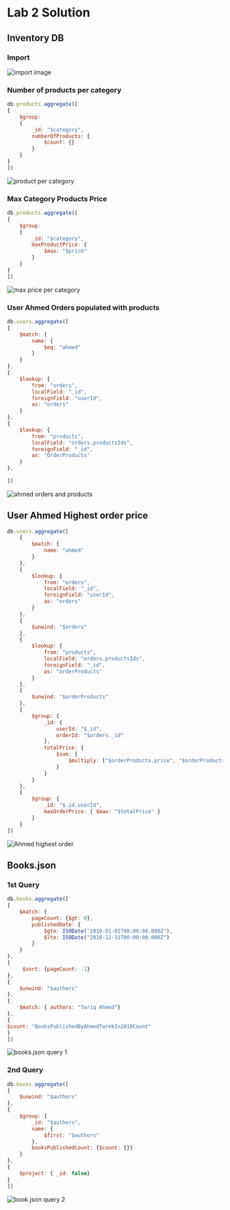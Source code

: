 # Lab 2 Solution

## Inventory DB

### Import

![import image](./assets/importInventory.png)

### Number of products per category

```js
db.products.aggregate([
{
    $group:
    {
        _id: "$category",
        numberOfProducts: {
            $count: {}
        }
    }
}
])
```

![product per category](./assets/productsCountPerCategory.png)

### Max Category Products Price

```js
db.products.aggregate([
{
    $group:
    {
        _id: "$category",
        maxProductPrice: {
            $max: "$price"
        }
    }
}
])

```

![max price per category](./assets/ahmedMaxOrderPrice.png)

### User Ahmed Orders populated with products

```js
db.users.aggregate([
{
    $match: {
        name: {
            $eq: "ahmed"
        }
    }
},
{
    $lookup: {
        from: "orders",
        localField: "_id",
        foreignField: "userId",
        as: "orders"
    }
},
{
    $lookup: {
        from: "products",
        localField: "orders.productsIds",
        foreignField: "_id",
        as: "OrderProducts"
    }
},
    
])
```

![ahmed orders and products](./assets/ahmed%20OrdersAndProducts.png)

## User Ahmed Highest order price

```js
db.users.aggregate([
    {
        $match: {
            name: "ahmed"
        }
    },
    {
        $lookup: {
            from: "orders",
            localField: "_id",
            foreignField: "userId",
            as: "orders"
        }
    },
    {
        $unwind: "$orders"
    },
    {
        $lookup: {
            from: "products",
            localField: "orders.productsIds",
            foreignField: "_id",
            as: "orderProducts"
        }
    },
    {
        $unwind: "$orderProducts"
    },
    {
        $group: {
            _id: {
                userId: "$_id",
                orderId: "$orders._id"
            },
            totalPrice: {
                $sum: {
                    $multiply: ["$orderProducts.price", "$orderProducts.quantity"]
                }
            }
        }
    },
    {
        $group: {
            _id: "$_id.userId",
            maxOrderPrice: { $max: "$totalPrice" }
        }
    }
])

```

![Ahmed highest order](./assets/ahmedMaxOrderPrice.png)

## Books.json

### 1st Query

```js
db.books.aggregate([
{
    $match: {
        pageCount: {$gt: 0},
        publishedDate: {
            $gte: ISODate("2010-01-01T00:00:00.000Z"),
            $lte: ISODate("2010-12-31T00:00:00.000Z")
        }
    }
},
{
     $sort: {pageCount: -1}
},
{
    $unwind: "$authors"
},
{
    $match: { authors: "Tariq Ahmed"}
},
{
$count: "BooksPublishedByAhmedTarekIn2010Count"
}
])
```

![books.json query 1](./assets/books-1.png)

### 2nd Query

```js
db.books.aggregate([
{
    $unwind: "$authors"
},
{
    $group: {
        _id: "$authors",
        name: {
            $first: "$authors"
        },
        booksPublishedCount: {$count: {}}
    }
},
{
    $project: { _id: false}
}
])
```

![book.json query 2](./assets/books-2.png)
